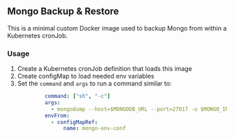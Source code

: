
## Mongo Backup & Restore

This is a minimal custom Docker image used to backup Mongo from within a Kubernetes cronJob.

### Usage

1. Create a Kubernetes cronJob definition that loads this image
1. Create configMap to load needed env variables
1. Set the `command` and `args` to run a command similar to:

```yaml
            command: ["sh", "-c"]
            args:
              - mongodump --host=$MONGODB_URL --port=27017 -u $MONGO_INITDB_ROOT_USERNAME -p $MONGO_INITDB_ROOT_PASSWORD --readPreference=secondaryPreferred --gzip --archive=/$BACKUP_PATH/$CLUSTER-$(date +%Y-%m-%d).tar.gz
            envFrom:
              - configMapRef:
                  name: mongo-env-conf
```
